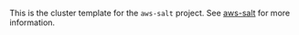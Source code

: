 This is the cluster template for the `aws-salt` project.  See [aws-salt](https://github.com/lago-morph/aws-salt) for more information.


